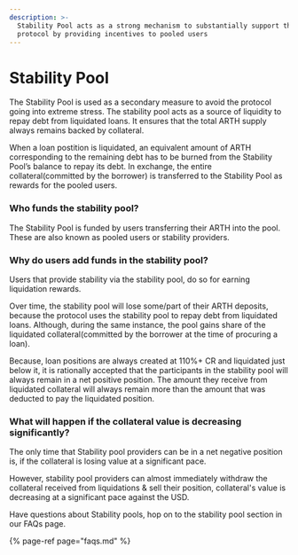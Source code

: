 ```yaml
---
description: >-
  Stability Pool acts as a strong mechanism to substantially support the
  protocol by providing incentives to pooled users
---
```


# Stability Pool

The Stability Pool is used as a secondary measure to avoid the protocol going into extreme stress. The stability pool acts as a source of liquidity to repay debt from liquidated loans. It ensures that the total ARTH supply always remains backed by collateral. 

When a loan postition is liquidated, an equivalent amount of ARTH corresponding to the remaining debt has to be burned from the Stability Pool’s balance to repay its debt. In exchange, the entire collateral\(committed by the borrower\) is transferred to the Stability Pool as rewards for the pooled users.  

### Who funds the stability pool?

The Stability Pool is funded by users transferring their ARTH into the pool. These are also known as pooled users or stability providers. 

### Why do users add funds in the stability pool?

Users that provide stability via the stability pool, do so for earning liquidation rewards. 

Over time, the stability pool will lose some/part of their ARTH deposits, because the protocol uses the stability pool to repay debt from liquidated loans. Although, during the same instance, the pool gains share of the liquidated collateral\(committed by the borrower at the time of procuring a loan\). 

Because, loan positions are always created at 110%+ CR and liquidated just below it, it is rationally accepted that the participants in the stability pool will always remain in a net positive position. The amount they receive from liquidated collateral will always remain more than the amount that was deducted to pay the liquidated position. 

### What will happen if the collateral value is decreasing significantly?

The only time that Stability pool providers can be in a net negative position is, if the collateral is losing value at a significant pace. 

However, stability pool providers can almost immediately withdraw the collateral received from liquidations & sell their position, collateral's value is decreasing at a significant pace against the USD.   
  
Have questions about Stability pools, hop on to the stability pool section in our FAQs page. 

{% page-ref page="faqs.md" %}




